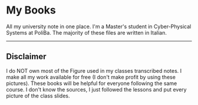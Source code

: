 # My Books
All my university note in one place. I'm a Master's student in Cyber-Physical Systems at PoliBa. The majority of these files are written in Italian.

---
## Disclaimer
I do NOT own most of the Figure used in my classes transcribed notes. I make all my work available for free (I don't make profit by using these pictures). These books will be helpful for everyone following the same course. I don't know the sources, I just followed the lessons and put every picture of the class slides. 
